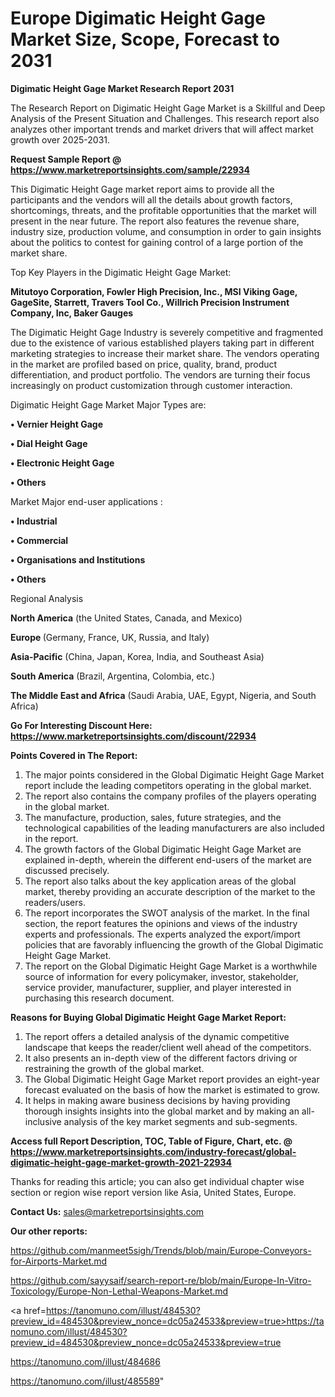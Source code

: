 # Europe Digimatic Height Gage Market Size, Scope, Forecast to 2031

<strong>Digimatic Height Gage Market Research Report 2031</strong>

The Research Report on Digimatic Height Gage Market is a Skillful and Deep Analysis of the Present Situation and Challenges. This research report also analyzes other important trends and market drivers that will affect market growth over 2025-2031.

<strong>Request Sample Report @ <a href=https://www.marketreportsinsights.com/sample/22934>https://www.marketreportsinsights.com/sample/22934</a></strong>

This Digimatic Height Gage market report aims to provide all the participants and the vendors will all the details about growth factors, shortcomings, threats, and the profitable opportunities that the market will present in the near future. The report also features the revenue share, industry size, production volume, and consumption in order to gain insights about the politics to contest for gaining control of a large portion of the market share.

Top Key Players in the Digimatic Height Gage Market:

<strong>Mitutoyo Corporation, Fowler High Precision, Inc., MSI Viking Gage, GageSite, Starrett, Travers Tool Co., Willrich Precision Instrument Company, Inc, Baker Gauges</strong>

The Digimatic Height Gage Industry is severely competitive and fragmented due to the existence of various established players taking part in different marketing strategies to increase their market share. The vendors operating in the market are profiled based on price, quality, brand, product differentiation, and product portfolio. The vendors are turning their focus increasingly on product customization through customer interaction.

Digimatic Height Gage Market Major Types are:

<strong>• Vernier Height Gage

• Dial Height Gage

• Electronic Height Gage

• Others</strong>

Market Major end-user applications :

<strong>• Industrial

• Commercial

• Organisations and Institutions

• Others</strong>

Regional Analysis

</u><strong><b>North America</b></strong> (the United States, Canada, and Mexico)

<strong><b>Europe </b></strong>(Germany, France, UK, Russia, and Italy)

<strong><b>Asia-Pacific</b></strong> (China, Japan, Korea, India, and Southeast Asia)

<strong><b>South America</b></strong> (Brazil, Argentina, Colombia, etc.)

<strong><b>The Middle East and Africa</b></strong> (Saudi Arabia, UAE, Egypt, Nigeria, and South Africa)

<strong>Go For Interesting Discount Here: <a href=https://www.marketreportsinsights.com/discount/22934>https://www.marketreportsinsights.com/discount/22934</a></strong>

<strong>Points Covered in The Report:</strong>
<ol>
  <li>The major points considered in the Global Digimatic Height Gage Market report include the leading competitors operating in the global market.</li>
  <li>The report also contains the company profiles of the players operating in the global market.</li>
  <li>The manufacture, production, sales, future strategies, and the technological capabilities of the leading manufacturers are also included in the report.</li>
  <li>The growth factors of the Global Digimatic Height Gage Market are explained in-depth, wherein the different end-users of the market are discussed precisely.</li>
  <li>The report also talks about the key application areas of the global market, thereby providing an accurate description of the market to the readers/users.</li>
  <li>The report incorporates the SWOT analysis of the market. In the final section, the report features the opinions and views of the industry experts and professionals. The experts analyzed the export/import policies that are favorably influencing the growth of the Global Digimatic Height Gage Market.</li>
  <li>The report on the Global Digimatic Height Gage Market is a worthwhile source of information for every policymaker, investor, stakeholder, service provider, manufacturer, supplier, and player interested in purchasing this research document.</li>
</ol>
<strong>Reasons for Buying Global Digimatic Height Gage Market Report:</strong>

<ol>
  <li>The report offers a detailed analysis of the dynamic competitive landscape that keeps the reader/client well ahead of the competitors.</li>
  <li>It also presents an in-depth view of the different factors driving or restraining the growth of the global market.</li>
  <li>The Global Digimatic Height Gage Market report provides an eight-year forecast evaluated on the basis of how the market is estimated to grow.</li>
  <li>It helps in making aware business decisions by having providing thorough insights insights into the global market and by making an all-inclusive analysis of the key market segments and sub-segments.</li>
</ol>
<strong>Access full Report Description, TOC, Table of Figure, Chart, etc. @ <a href=https://www.marketreportsinsights.com/industry-forecast/global-digimatic-height-gage-market-growth-2021-22934>https://www.marketreportsinsights.com/industry-forecast/global-digimatic-height-gage-market-growth-2021-22934</a></strong>


Thanks for reading this article; you can also get individual chapter wise section or region wise report version like Asia, United States, Europe.

<strong>Contact Us:</strong>
sales@marketreportsinsights.com

<strong>Our other reports:</strong>

<a href=https://github.com/manmeet5sigh/Trends/blob/main/Europe-Conveyors-for-Airports-Market.md>https://github.com/manmeet5sigh/Trends/blob/main/Europe-Conveyors-for-Airports-Market.md</a>

<a href=https://github.com/sayysaif/search-report-re/blob/main/Europe-In-Vitro-Toxicology/Europe-Non-Lethal-Weapons-Market.md>https://github.com/sayysaif/search-report-re/blob/main/Europe-In-Vitro-Toxicology/Europe-Non-Lethal-Weapons-Market.md</a>

<a href=https://tanomuno.com/illust/484530?preview_id=484530&preview_nonce=dc05a24533&preview=true>https://tanomuno.com/illust/484530?preview_id=484530&preview_nonce=dc05a24533&preview=true</a>

<a href=https://tanomuno.com/illust/484686>https://tanomuno.com/illust/484686</a>

<a href=https://tanomuno.com/illust/485589>https://tanomuno.com/illust/485589</a>"
